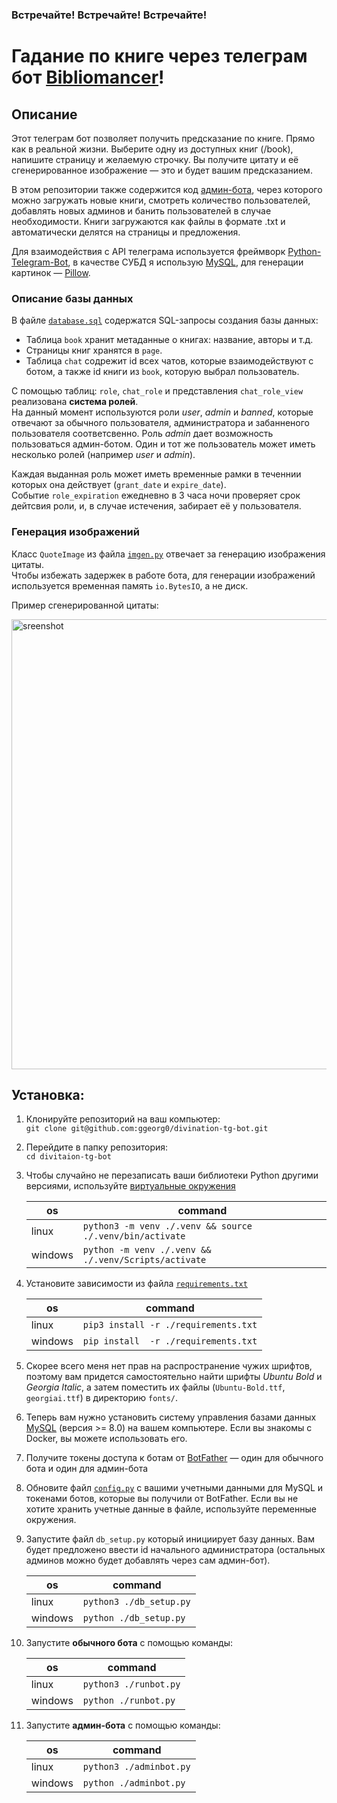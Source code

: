 ### Встречайте! Встречайте! Встречайте! 
# Гадание по книге через телеграм бот [Bibliomancer](https://t.me/bookdivbot)!

## Описание

Этот телеграм бот позволяет получить предсказание по книге. Прямо как в реальной жизни. Выберите одну из доступных книг (/book), напишите страницу и желаемую строчку. Вы получите цитату и её сгенерированное изображение — это и будет вашим предсказанием.

В этом репозитории также содержится код [админ-бота](./adminbot.py), через которого можно загружать новые книги, смотреть количество пользователей, добавлять новых админов и банить пользователей в случае необходимости. Книги загружаются как файлы в формате .txt и автоматически делятся на страницы и предложения.

Для взаимодействия с API телеграма используется фреймворк [Python-Telegram-Bot](https://github.com/python-telegram-bot/python-telegram-bot), в качестве СУБД я использую [MySQL](https://www.mysql.com/), для генерации картинок — [Pillow](https://pillow.readthedocs.io/en/stable/).

### Описание базы данных

В файле [`database.sql`](./database.sql) содержатся SQL-запросы создания базы данных: 
- Таблица `book` хранит метаданные о книгах: название, авторы и т.д. 
- Страницы книг хранятся в `page`.
- Таблица `chat` содрежит id всех чатов, которые взаимодействуют с ботом, а также id книги из `book`, которую выбрал пользователь.

С помощью таблиц: `role`, `chat_role` и представления `chat_role_view` реализована __система ролей__.\
На данный момент используются роли _user_, _admin_ и _banned_, которые отвечают за обычного пользователя, администратора и забанненого пользователя соответсвенно. Роль _admin_ дает возможность пользоваться админ-ботом. Один и тот же пользователь может иметь несколько ролей (например _user_ и _admin_).

Каждая выданная роль может иметь временные рамки в теченнии которых она действует (`grant_date` и `expire_date`).\
Событие `role_expiration` ежедневно в 3 часа ночи проверяет срок дейтсвия роли, и, в случае истечения, забирает её у пользователя.

### Генерация изображений

Класс `QuoteImage` из файла [`imgen.py`](./imgen.py) отвечает за генерацию изображения цитаты.\
Чтобы избежать задержек в работе бота, для генерации изображений используется временная память `io.BytesIO`, а не диск.

Пример сгенерированной цитаты:

<img src="https://github.com/ggeorg0/divination-tg-bot/assets/89857543/c784abdf-d554-41e6-b7b3-0a29ca0bffe3)" alt="sreenshot" width="720"/>



## Установка:

1. Клонируйте репозиторий на ваш компьютер:\
`git clone git@github.com:ggeorg0/divination-tg-bot.git`

2. Перейдите в папку репозитория:\
`cd divitaion-tg-bot`

3. Чтобы случайно не перезаписать ваши библиотеки Python другими версиями, используйте [виртуальные окружения](https://docs.python.org/3/library/venv.html)
    
    | os      | command                                                  |
    |---------|----------------------------------------------------------|
    | linux   | `python3 -m venv ./.venv && source ./.venv/bin/activate` |
    | windows | `python -m venv ./.venv && ./.venv/Scripts/activate`     |

4. Установите зависимости из файла [`requirements.txt`](./requirements.txt)
   
    | os      | command                              |
    |---------|--------------------------------------|
    | linux   | `pip3 install -r ./requirements.txt` |
    | windows | `pip install  -r ./requirements.txt` |

5. Скорее всего меня нет прав на распространение чужих шрифтов, поэтому вам придется самостоятельно найти шрифты _Ubuntu Bold_ и _Georgia Italic_, а затем поместить их файлы (`Ubuntu-Bold.ttf`, `georgiai.ttf`) в директорию `fonts/`.

6. Теперь вам нужно установить систему управления базами данных [MySQL](https://dev.mysql.com/doc/refman/8.0/en/installing.html) (версия >= 8.0) на вашем компьютере. Если вы знакомы с Docker, вы можете использовать его.

7. Получите токены доступа к ботам от [BotFather](https://t.me/botfather) — один для обычного бота и один для админ-бота

8. Обновите файл [`config.py`](./config.py) с вашими учетными данными для MySQL и токенами ботов, которые вы получили от BotFather. Если вы не хотите хранить учетные данные в файле, используйте переменные окружения. 

9. Запустите файл `db_setup.py` который инициирует базу данных. Вам будет предложено ввести id начального администратора (остальных админов можно будет добавлять через сам админ-бот).

    | os      | command                 |
    |---------|-------------------------|
    | linux   | `python3 ./db_setup.py` |
    | windows | `python ./db_setup.py`  |

10. Запустите __обычного бота__ с помощью команды:

    | os      | command                 |
    |---------|-------------------------|
    | linux   | `python3 ./runbot.py`   |
    | windows | `python ./runbot.py`    |

11. Запустите __админ-бота__ с помощью команды:

    | os      | command                 |
    |---------|-------------------------|
    | linux   | `python3 ./adminbot.py` |
    | windows | `python ./adminbot.py`  |
